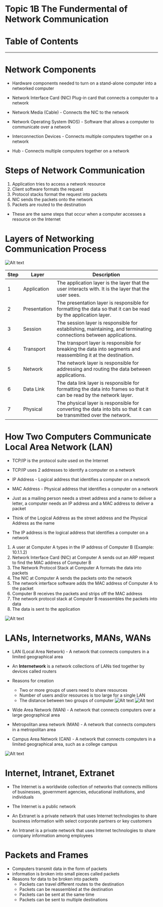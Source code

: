 # Topic 1B The Fundermental of Network Communication

# Table of Contents

-----------------

# Network Components 
- Hardware components needed to turn on a stand-alone computer into a networked computer
- Network Interface Card (NIC) Plug-in card that connects a computer to a network
- Network Media (Cable) - Connects the NIC to the network
- Network Operating System (NOS) - Software that allows a computer to communicate over a network

- Interconnection Devices - Connects multiple computers together on a network
- Hub - Connects multiple computers together on a network

# Steps of Network Communication

1. Application tries to access a network resource
2. Client software formats the request
3. Protocol stacks format the request into packets
4. NIC sends the packets onto the network
5. Packets are routed to the destination

- These are the same steps that occur when a computer accesses a resource on the Internet

# Layers of Networking Communication Process
![Alt text](../Images/4.png)

|Step|Layer|Description|
|----|-----|-----------|
|1|Application|The application layer is the layer that the user interacts with. It is the layer that the user sees.|
|2|Presentation|The presentation layer is responsible for formatting the data so that it can be read by the application layer.|
|3|Session|The session layer is responsible for establishing, maintaining, and terminating connections between applications.|
|4|Transport|The transport layer is responsible for breaking the data into segments and reassembling it at the destination.|
|5|Network|The network layer is responsible for addressing and routing the data between applications.|
|6|Data Link|The data link layer is responsible for formatting the data into frames so that it can be read by the network layer.|
|7|Physical|The physical layer is responsible for converting the data into bits so that it can be transmitted over the network.|

# How Two Computers Communicate Local Area Network (LAN)
- TCP/IP is the protocol suite used on the Internet
- TCP/IP uses 2 addresses to identify a computer on a network
- IP Address - Logical address that identifies a computer on a network
- MAC Address - Physical address that identifies a computer on a network

- Just as a mailing person needs a street address and a name to deliver a letter, a computer needs an IP address and a MAC address to deliver a packet
- Think of the Logical Address as the street address and the Physical Address as the name
- The IP address is the logical address that identifies a computer on a network

1. A user at Computer A types in the IP address of Computer B (Example: 10.1.1.2)
2. Network Interface Card (NIC) at Computer A sends out an ARP request to find the MAC address of Computer B
3. The Network Protocol Stack at Computer A formats the data into packets
4. The NIC at Computer A sends the packets onto the network
5. The network interface software adds the MAC address of Computer A to the packet
6. Computer B receives the packets and strips off the MAC address
7. The network protocol stack at Computer B reassembles the packets into data
8. The data is sent to the application

![Alt text](../Images/5.png)

# LANs, Internetworks, MANs, WANs
- LAN (Local Area Network) - A network that connects computers in a limited geographical area
- An **Internetwork** is a network collections of LANs tied together by devices called routers
- Reasons for creation
    - Two or more groups of users need to share resources
    - Number of users and/or resources is too large for a single LAN
    - The distance between two groups of computer 
![Alt text](../Images/6.png)
![Alt text](../Images/7.png)

- Wide Area Network (WAN) - A network that connects computers over a large geographical area
- Metropolitan area network (MAN) - A network that connects computers in a metropolitan area
- Campus Area Network (CAN) - A network that connects computers in a limited geographical area, such as a college campus

![Alt text](../Images/8.png)

# Internet, Intranet, Extranet

- The Internet is a worldwide collection of networks that connects millions of businesses, government agencies, educational institutions, and individuals
- The Internet is a public network

- An Extranet is a private network that uses Internet technologies to share business information with select corporate partners or key customers

- An Intranet is a private network that uses Internet technologies to share company information among employees

# Packets and Frames

- Computers transmit data in the form of packets
- information is broken into small pieces called packets
- Reasons for data to be broken into packets
    - Packets can travel different routes to the destination
    - Packets can be reassembled at the destination
    - Packets can be sent at the same time
    - Packets can be sent to multiple destinations


